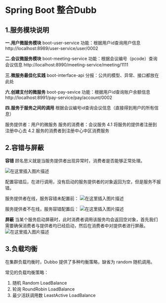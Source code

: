 ﻿# Spring Boot  整合Dubb

## 1.服务模块说明
**一.用户微服务模块**
boot-user-service
功能：根据用户id查询用户信息
http://localhost:8989/user-service/user/0002


**二.会议微服务模块**
boot-meeting-service
功能：根据会议编号（pcode）查询会议信息
http://localhost:8990/meeting-service/meeting/1111

**三.微服务最佳化实践**
boot-interface-api
分报：公共的模型、异常、接口都放在此处

**六.创建支付的微服务**
boot-pay-sevice
功能：根据用户id查询账户余额信息
http://localhost:8991/pay-service/pay/account/0002


**四.服务于服务之间的调用**
根据会议编号id查询会议信息（直接得到用户的所有信息）

服务提供者：用户的微服务
服务的消费者：会议服务
4.1 将服务的提供者注册到注册中心去
4.2 服务的消费者到注册中心中区消费服务

## 2.容错与屏蔽
**容错**
顾名思义就是当服务提供者出现异常时，消费者是否能够正常处理。

![在这里插入图片描述](https://img-blog.csdnimg.cn/20210126160031308.png?x-oss-process=image/watermark,type_ZmFuZ3poZW5naGVpdGk,shadow_10,text_aHR0cHM6Ly9ibG9nLmNzZG4ubmV0L216Y19sb3Zl,size_16,color_FFFFFF,t_70#pic_center)

配置容错后，在进行调用，没有启动的服务提供者的对象返回为空，但是服务不报错。


服务提供者在线，服务容错未配置前：
![在这里插入图片描述](https://img-blog.csdnimg.cn/20210126160216484.png#pic_center)



服务提供者不在线，服务容错配置后：
![在这里插入图片描述](https://img-blog.csdnimg.cn/20210126160237376.png#pic_center)

**屏蔽**
当某个服务启动屏蔽时，此时消费者调用该服务均会返回空对象，首先我们需要确保消费者与提供者均已经启动，然后在消费者中对提供者进行屏蔽。
![在这里插入图片描述](https://img-blog.csdnimg.cn/20210126160255407.png?x-oss-process=image/watermark,type_ZmFuZ3poZW5naGVpdGk,shadow_10,text_aHR0cHM6Ly9ibG9nLmNzZG4ubmV0L216Y19sb3Zl,size_16,color_FFFFFF,t_70#pic_center)



## 3.负载均衡

在集群负载均衡时，Dubbo 提供了多种均衡策略，缺省为 random 随机调用。

常见的负载均衡策略：

1. 随机 Random LoadBalance
2. 轮询 RoundRobin LoadBalance
3. 最少活跃调用数 LeastActive LoadBalance




